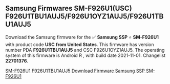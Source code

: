 <h2>Samsung Firmwares SM-F926U1(USC) F926U1TBU1AUJ5/F926U1OYZ1AUJ5/F926U1TBU1AUJ5</h2>
Download the Samsung firmware for the ✅ <strong>Samsung SSP </strong> ⭐ <strong>SM-F926U1</strong> with product code <strong>USC</strong> <strong> from United States</strong>. This firmware has version number PDA <strong>F926U1TBU1AUJ5</strong> and CSC F926U1OYZ1AUJ5. The operating system of this firmware is Android R , with build date 2021-11-01. Changelist <strong>22701376</strong>.


[SM-F926U1](https://samfirm.shop/samsung/model/SM-F926U1)
[F926U1TBU1AUJ5](https://samfirm.shop/samsung/pda/F926U1TBU1AUJ5)
[Download Firmware Samsung SSP SM-F926U1](https://samfirm.shop/samsung/firmware/470201)
